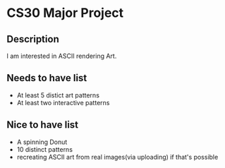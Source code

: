 # CS30 Major Project

## Description
I am interested in ASCII rendering Art.
## Needs to have list
  - At least 5 distict art patterns
  - At least two interactive patterns
  
  

## Nice to have list
  - A spinning Donut
  - 10 distinct patterns
  - recreating ASCII art from real images(via uploading) if that's possible
